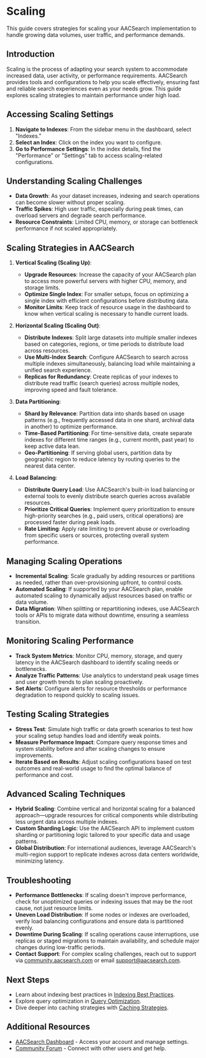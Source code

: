 # Scaling

This guide covers strategies for scaling your AACSearch implementation to handle growing data volumes, user traffic, and performance demands.

## Introduction

Scaling is the process of adapting your search system to accommodate increased data, user activity, or performance requirements. AACSearch provides tools and configurations to help you scale effectively, ensuring fast and reliable search experiences even as your needs grow. This guide explores scaling strategies to maintain performance under high load.

## Accessing Scaling Settings

1. **Navigate to Indexes**: From the sidebar menu in the dashboard, select "Indexes."
2. **Select an Index**: Click on the index you want to configure.
3. **Go to Performance Settings**: In the index details, find the "Performance" or "Settings" tab to access scaling-related configurations.

## Understanding Scaling Challenges

- **Data Growth**: As your dataset increases, indexing and search operations can become slower without proper scaling.
- **Traffic Spikes**: High user traffic, especially during peak times, can overload servers and degrade search performance.
- **Resource Constraints**: Limited CPU, memory, or storage can bottleneck performance if not scaled appropriately.

## Scaling Strategies in AACSearch

1. **Vertical Scaling (Scaling Up)**:

   - **Upgrade Resources**: Increase the capacity of your AACSearch plan to access more powerful servers with higher CPU, memory, and storage limits.
   - **Optimize Single Index**: For smaller setups, focus on optimizing a single index with efficient configurations before distributing data.
   - **Monitor Limits**: Keep track of resource usage in the dashboard to know when vertical scaling is necessary to handle current loads.

2. **Horizontal Scaling (Scaling Out)**:

   - **Distribute Indexes**: Split large datasets into multiple smaller indexes based on categories, regions, or time periods to distribute load across resources.
   - **Use Multi-Index Search**: Configure AACSearch to search across multiple indexes simultaneously, balancing load while maintaining a unified search experience.
   - **Replicas for Redundancy**: Create replicas of your indexes to distribute read traffic (search queries) across multiple nodes, improving speed and fault tolerance.

3. **Data Partitioning**:

   - **Shard by Relevance**: Partition data into shards based on usage patterns (e.g., frequently accessed data in one shard, archival data in another) to optimize performance.
   - **Time-Based Partitioning**: For time-sensitive data, create separate indexes for different time ranges (e.g., current month, past year) to keep active data lean.
   - **Geo-Partitioning**: If serving global users, partition data by geographic region to reduce latency by routing queries to the nearest data center.

4. **Load Balancing**:
   - **Distribute Query Load**: Use AACSearch's built-in load balancing or external tools to evenly distribute search queries across available resources.
   - **Prioritize Critical Queries**: Implement query prioritization to ensure high-priority searches (e.g., paid users, critical operations) are processed faster during peak loads.
   - **Rate Limiting**: Apply rate limiting to prevent abuse or overloading from specific users or sources, protecting overall system performance.

## Managing Scaling Operations

- **Incremental Scaling**: Scale gradually by adding resources or partitions as needed, rather than over-provisioning upfront, to control costs.
- **Automated Scaling**: If supported by your AACSearch plan, enable automated scaling to dynamically adjust resources based on traffic or data volume.
- **Data Migration**: When splitting or repartitioning indexes, use AACSearch tools or APIs to migrate data without downtime, ensuring a seamless transition.

## Monitoring Scaling Performance

- **Track System Metrics**: Monitor CPU, memory, storage, and query latency in the AACSearch dashboard to identify scaling needs or bottlenecks.
- **Analyze Traffic Patterns**: Use analytics to understand peak usage times and user growth trends to plan scaling proactively.
- **Set Alerts**: Configure alerts for resource thresholds or performance degradation to respond quickly to scaling issues.

## Testing Scaling Strategies

- **Stress Test**: Simulate high traffic or data growth scenarios to test how your scaling setup handles load and identify weak points.
- **Measure Performance Impact**: Compare query response times and system stability before and after scaling changes to ensure improvements.
- **Iterate Based on Results**: Adjust scaling configurations based on test outcomes and real-world usage to find the optimal balance of performance and cost.

## Advanced Scaling Techniques

- **Hybrid Scaling**: Combine vertical and horizontal scaling for a balanced approach—upgrade resources for critical components while distributing less urgent data across multiple indexes.
- **Custom Sharding Logic**: Use the AACSearch API to implement custom sharding or partitioning logic tailored to your specific data and usage patterns.
- **Global Distribution**: For international audiences, leverage AACSearch's multi-region support to replicate indexes across data centers worldwide, minimizing latency.

## Troubleshooting

- **Performance Bottlenecks**: If scaling doesn't improve performance, check for unoptimized queries or indexing issues that may be the root cause, not just resource limits.
- **Uneven Load Distribution**: If some nodes or indexes are overloaded, verify load balancing configurations and ensure data is partitioned evenly.
- **Downtime During Scaling**: If scaling operations cause interruptions, use replicas or staged migrations to maintain availability, and schedule major changes during low-traffic periods.
- **Contact Support**: For complex scaling challenges, reach out to support via [community.aacsearch.com](https://community.aacsearch.com) or email support@aacsearch.com.

## Next Steps

- Learn about indexing best practices in [Indexing Best Practices](../performance/indexing.md).
- Explore query optimization in [Query Optimization](../performance/queries.md).
- Dive deeper into caching strategies with [Caching Strategies](../performance/caching.md).

## Additional Resources

- [AACSearch Dashboard](https://dashboard.aacsearch.com) - Access your account and manage settings.
- [Community Forum](https://community.aacsearch.com) - Connect with other users and get help.
